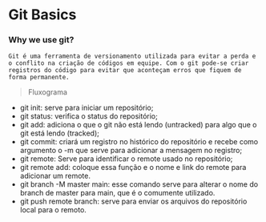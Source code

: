 # Git Basics

### Why we use git?

    Git é uma ferramenta de versionamento utilizada para evitar a perda e o conflito na criação de códigos em equipe. Com o git pode-se criar registros do código para evitar que aconteçam erros que fiquem de forma permanente.

> Fluxograma

* git init: serve para iniciar um repositório;
* git status: verifica o status do repositório;
* git add: adiciona o que o git não está lendo (untracked) para algo que o git está lendo (tracked);
* git commit: criará um registro no histórico do repositório e recebe como argumento o -m que serve para adicionar a mensagem no registro;
* git remote: Serve para identificar o remote usado no repositório;
* git remote add: coloque essa função e o nome e link do remote para adicionar um remote.
* git branch -M master main: esse comando serve para alterar o nome do branch de master para main, que é o comumente utilizado.
* git push remote branch: serve para enviar os arquivos do repositório local para o remoto.